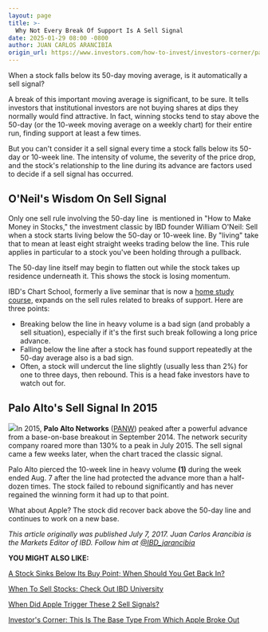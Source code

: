 ```yaml
---
layout: page
title: >-
  Why Not Every Break Of Support Is A Sell Signal
date: 2025-01-29 08:00 -0800
author: JUAN CARLOS ARANCIBIA
origin_url: https://www.investors.com/how-to-invest/investors-corner/palo-alto-vs-apple-why-not-every-break-of-support-is-a-sell-signal/
---
```


When a stock falls below its 50-day moving average, is it automatically a sell signal?

A break of this important moving average is significant, to be sure. It tells investors that institutional investors are not buying shares at dips they normally would find attractive. In fact, winning stocks tend to stay above the 50-day (or the 10-week moving average on a weekly chart) for their entire run, finding support at least a few times.

But you can't consider it a sell signal every time a stock falls below its 50-day or 10-week line. The intensity of volume, the severity of the price drop, and the stock's relationship to the line during its advance are factors used to decide if a sell signal has occurred.

## O'Neil's Wisdom On Sell Signal

Only one sell rule involving the 50-day line  is mentioned in "How to Make Money in Stocks," the investment classic by IBD founder William O'Neil: Sell when a stock starts living below the 50-day or 10-week line. By "living" take that to mean at least eight straight weeks trading below the line. This rule applies in particular to a stock you've been holding through a pullback.

The 50-day line itself may begin to flatten out while the stock takes up residence underneath it. This shows the stock is losing momentum.

IBD's Chart School, formerly a live seminar that is now a [home study course,](http://shop.investors.com/offer/splashresponsive.aspx?id=IBD_New_Store_LP&src=APA1BQ) expands on the sell rules related to breaks of support. Here are three points:

- Breaking below the line in heavy volume is a bad sign (and probably a sell situation), especially if it's the first such break following a long price advance.
- Falling below the line after a stock has found support repeatedly at the 50-day average also is a bad sign.
- Often, a stock will undercut the line slightly (usually less than 2%) for one to three days, then rebound. This is a head fake investors have to watch out for.

## Palo Alto's Sell Signal In 2015

![](https://www.investors.com/wp-content/uploads/2017/07/IC_chart07101717-300x156.png)In 2015, **Palo Alto Networks** ([PANW](https://research.investors.com/quote.aspx?symbol=PANW)) peaked after a powerful advance from a base-on-base breakout in September 2014. The network security company roared more than 130% to a peak in July 2015. The sell signal came a few weeks later, when the chart traced the classic signal.

Palo Alto pierced the 10-week line in heavy volume **(1)** during the week ended Aug. 7 after the line had protected the advance more than a half-dozen times. The stock failed to rebound significantly and has never regained the winning form it had up to that point.

What about Apple? The stock did recover back above the 50-day line and continues to work on a new base.

_This article originally was published July 7, 2017. Juan Carlos Arancibia is the Markets Editor of IBD. Follow him at [@IBD_jarancibia](https://twitter.com/ibd_jarancibia)_

**YOU MIGHT ALSO LIKE:**

[A Stock Sinks Below Its Buy Point; When Should You Get Back In?](https://www.investors.com/how-to-invest/investors-corner/a-stock-sinks-below-its-buy-point-when-should-you-get-back-in/)

[When To Sell Stocks: Check Out IBD University](https://www.investors.com/ibd-university/how-to-sell/)

[When Did Apple Trigger These 2 Sell Signals?](https://www.investors.com/market-trend/stock-market-today/stocks-mixed-why-apple-should-be-sold-now-is-nvidia-still-a-leader/)

[Investor's Corner: This Is The Base Type From Which Apple Broke Out](https://www.investors.com/how-to-invest/investors-corner/investing-after-a-market-deep-freeze-how-to-spot-the-bottoming-base/)
